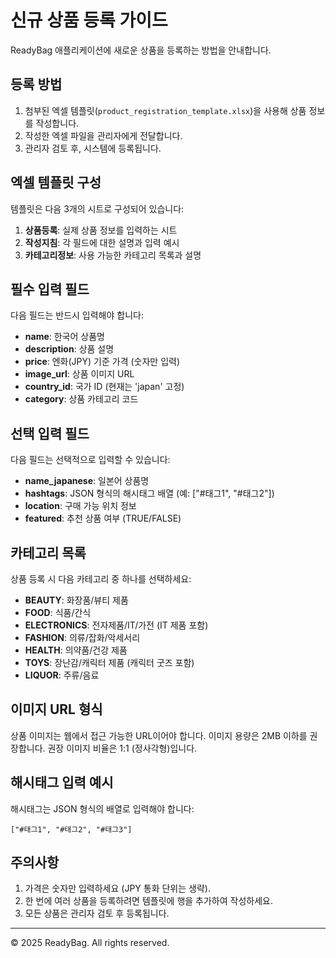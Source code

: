# 신규 상품 등록 가이드

ReadyBag 애플리케이션에 새로운 상품을 등록하는 방법을 안내합니다.

## 등록 방법

1. 첨부된 엑셀 템플릿(`product_registration_template.xlsx`)을 사용해 상품 정보를 작성합니다.
2. 작성한 엑셀 파일을 관리자에게 전달합니다.
3. 관리자 검토 후, 시스템에 등록됩니다.

## 엑셀 템플릿 구성

템플릿은 다음 3개의 시트로 구성되어 있습니다:

1. **상품등록**: 실제 상품 정보를 입력하는 시트
2. **작성지침**: 각 필드에 대한 설명과 입력 예시
3. **카테고리정보**: 사용 가능한 카테고리 목록과 설명

## 필수 입력 필드

다음 필드는 반드시 입력해야 합니다:

- **name**: 한국어 상품명
- **description**: 상품 설명
- **price**: 엔화(JPY) 기준 가격 (숫자만 입력)
- **image_url**: 상품 이미지 URL
- **country_id**: 국가 ID (현재는 'japan' 고정)
- **category**: 상품 카테고리 코드

## 선택 입력 필드

다음 필드는 선택적으로 입력할 수 있습니다:

- **name_japanese**: 일본어 상품명 
- **hashtags**: JSON 형식의 해시태그 배열 (예: ["#태그1", "#태그2"])
- **location**: 구매 가능 위치 정보
- **featured**: 추천 상품 여부 (TRUE/FALSE)

## 카테고리 목록

상품 등록 시 다음 카테고리 중 하나를 선택하세요:

- **BEAUTY**: 화장품/뷰티 제품
- **FOOD**: 식품/간식
- **ELECTRONICS**: 전자제품/IT/가전 (IT 제품 포함)
- **FASHION**: 의류/잡화/악세서리
- **HEALTH**: 의약품/건강 제품
- **TOYS**: 장난감/캐릭터 제품 (캐릭터 굿즈 포함)
- **LIQUOR**: 주류/음료

## 이미지 URL 형식

상품 이미지는 웹에서 접근 가능한 URL이어야 합니다. 이미지 용량은 2MB 이하를 권장합니다.
권장 이미지 비율은 1:1 (정사각형)입니다.

## 해시태그 입력 예시

해시태그는 JSON 형식의 배열로 입력해야 합니다:
```
["#태그1", "#태그2", "#태그3"]
```

## 주의사항

1. 가격은 숫자만 입력하세요 (JPY 통화 단위는 생략).
2. 한 번에 여러 상품을 등록하려면 템플릿에 행을 추가하여 작성하세요.
3. 모든 상품은 관리자 검토 후 등록됩니다.

---

© 2025 ReadyBag. All rights reserved.
